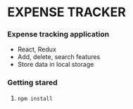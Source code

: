 # EXPENSE TRACKER

### Expense tracking application

- React, Redux
- Add, delete, search features
- Store data in local storage

### Getting stared

1. `npm install`

